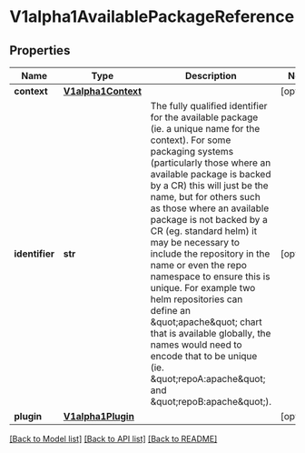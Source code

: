 # V1alpha1AvailablePackageReference

## Properties
Name | Type | Description | Notes
------------ | ------------- | ------------- | -------------
**context** | [**V1alpha1Context**](V1alpha1Context.md) |  | [optional] 
**identifier** | **str** | The fully qualified identifier for the available package (ie. a unique name for the context). For some packaging systems (particularly those where an available package is backed by a CR) this will just be the name, but for others such as those where an available package is not backed by a CR (eg. standard helm) it may be necessary to include the repository in the name or even the repo namespace to ensure this is unique. For example two helm repositories can define an \&quot;apache\&quot; chart that is available globally, the names would need to encode that to be unique (ie. \&quot;repoA:apache\&quot; and \&quot;repoB:apache\&quot;). | [optional] 
**plugin** | [**V1alpha1Plugin**](V1alpha1Plugin.md) |  | [optional] 

[[Back to Model list]](../README.md#documentation-for-models) [[Back to API list]](../README.md#documentation-for-api-endpoints) [[Back to README]](../README.md)

